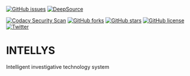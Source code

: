 
[![GitHub issues](https://img.shields.io/github/issues/KOSASIH/INTELLYS)](https://github.com/KOSASIH/INTELLYS/issues)
[![DeepSource](https://deepsource.io/gh/KOSASIH/INTELLYS.svg/?label=active+issues&show_trend=true&token=uotgmk1QsXcYruOe4809Px2Z)](https://deepsource.io/gh/KOSASIH/INTELLYS/?ref=repository-badge)

[![Codacy Security Scan](https://github.com/KOSASIH/INTELLYS/actions/workflows/codacy-analysis.yml/badge.svg)](https://github.com/KOSASIH/INTELLYS/actions/workflows/codacy-analysis.yml)
[![GitHub forks](https://img.shields.io/github/forks/KOSASIH/INTELLYS)](https://github.com/KOSASIH/INTELLYS/network)
[![GitHub stars](https://img.shields.io/github/stars/KOSASIH/INTELLYS)](https://github.com/KOSASIH/INTELLYS/stargazers)
[![GitHub license](https://img.shields.io/github/license/KOSASIH/INTELLYS)](https://github.com/KOSASIH/INTELLYS/blob/main/LICENSE)
[![Twitter](https://img.shields.io/twitter/url?style=social&url=https%3A%2F%2Fmobile.twitter.com%2FKosasihg88G)](https://twitter.com/intent/tweet?text=Wow:&url=https%3A%2F%2Fgithub.com%2FKOSASIH%2FINTELLYS)

# INTELLYS

Intelligent investigative technology system
